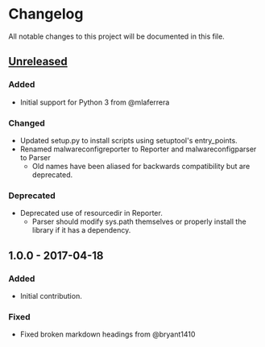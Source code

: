 # Changelog
All notable changes to this project will be documented in this file.


## [Unreleased]
### Added
- Initial support for Python 3 from @mlaferrera

### Changed
- Updated setup.py to install scripts using setuptool's entry_points.
- Renamed malwareconfigreporter to Reporter and malwareconfigparser to Parser
    - Old names have been aliased for backwards compatibility but are deprecated.

### Deprecated
- Deprecated use of resourcedir in Reporter.
    - Parser should modify sys.path themselves or properly install the library if it has a dependency.


## 1.0.0 - 2017-04-18
### Added
- Initial contribution.

### Fixed
- Fixed broken markdown headings from @bryant1410


[Unreleased]: https://github.com/Defense-Cyber-Crime-Center/DC3-MWCP/compare/1.1.0..HEAD
[1.1.0]: https://github.com/Defense-Cyber-Crime-Center/DC3-MWCP/compare/1.0.0..1.1.0